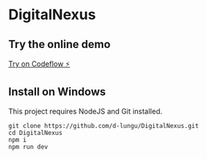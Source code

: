 # DigitalNexus

## Try the online demo
[Try on Codeflow ⚡️](https://stackblitz.com/~/github.com/d-lungu/DigitalNexus)

## Install on Windows
This project requires NodeJS and Git installed.
```
git clone https://github.com/d-lungu/DigitalNexus.git
cd DigitalNexus
npm i
npm run dev
```